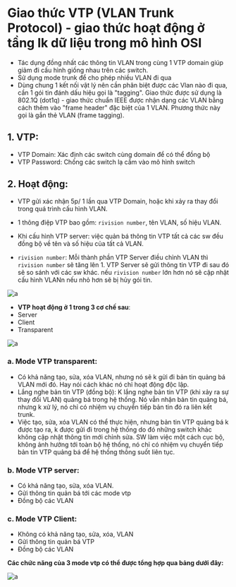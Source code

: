 # Giao thức VTP (VLAN Trunk Protocol) - giao thức hoạt động ở tầng lk dữ liệu trong mô hình OSI

- Tác dụng đồng nhất các thông tin VLAN trong cùng 1 VTP domain giúp giảm đi cấu hình giống nhau trên các switch.
- Sử dụng mode trunk để cho phép nhiều VLAN đi qua
- Dùng chung 1 kết nối vật lý nên cần phân biệt được các Vlan nào đi qua, cần 1 gói tin đánh dấu hiệu gọi là "tagging".
Giao thức được sử dụng là 802.1Q (dot1q) - giao thức chuẩn IEEE được nhận dạng các VLAN bằng cách thêm vào "frame header" đặc biệt của 1 VLAN. Phương thức này gọi là gắn thẻ VLAN (frame tagging).

## 1. VTP:
- VTP Domain: Xác định các switch cùng domain để có thể đồng bộ
- VTP Password: Chống các switch lạ cắm vào mô hình switch

## 2. Hoạt động:
- VTP gửi xác nhận 5p/ 1 lần qua VTP Domain, hoặc khi xảy ra thay đổi trong quá trình cấu hình VLAN.
- 1 thông điệp VTP bao gồm: `rivision number`, tên VLAN, số hiệu VLAN.
- Khi cấu hình VTP server: việc quản bá thông tin VTP tất cả các sw đều đồng bộ về tên và số hiệu của tất cả VLAN.

- `rivision number`: Mỗi thành phần VTP Server điều chỉnh VLAN thì `rivision number` sẽ tăng lên 1. VTP Server sẽ gửi thông tin VTP đi sau đó sẽ so sánh với các sw khác. nếu `rivision number` lớn hơn nó sẽ cập nhật cấu hình VLANn nếu nhỏ hơn sẽ bị hủy gói tin.

![a](https://f8-zpcloud.zdn.vn/7851454938017560812/1a09f579caed0cb355fc.jpg)

 - **VTP hoạt động ở 1 trong 3 cơ chế sau**:
- Server 
- Client 
- Transparent

![a](https://f8-zpcloud.zdn.vn/4033613445464215153/9ea72f6c0df8cba692e9.jpg)

### a. Mode VTP transparent:
- Có khả năng tạo, sửa, xóa VLAN, nhưng nó sẽ k gửi đi bản tin quảng bá VLAN mới đó. Hay nói cách khác nó chỉ hoạt động độc lập.
- Lắng nghe bản tin VTP (đồng bộ): K lắng nghe bản tin VTP (khi xảy ra sự thay đổi VLAN) quảng bá trong hệ thống. Nó vẫn nhận bản tin quảng bá, nhưng k xử lý, nó chỉ có nhiệm vụ chuyển tiếp bản tin đó ra liên kết trunk.
- Việc tạo, sửa, xóa VLAN có thể thực hiện, nhưng bản tin VTP quảng bá k được tạo ra, k được gửi đi trong hệ thống do đó những switch khác không cập nhật thông tin mới chỉnh sửa. SW làm việc một cách cục bộ, không ảnh hưởng tới toàn bộ hệ thống, nó chỉ có nhiệm vụ chuyển tiếp bản tin VTP quảng bá để hệ thống thông suốt liên tục.

### b. Mode VTP server:

- Có khả năng tạo, sửa, xóa VLAN.
- Gửi thông tin quản bá tới các mode vtp
- Đồng bộ các VLAN

### c. Mode VTP Client:

- Không có khả năng tạo, sửa, xóa, VLAN
- Gửi thông tin quản bá VTP
- Đồng bộ các VLAN

**Các chức năng của 3 mode vtp có thể được tổng hợp qua bảng dưới đây:**

![a](https://f8-zpcloud.zdn.vn/5980675786005031358/2cefff9ce0ff39a160ee.jpg)
